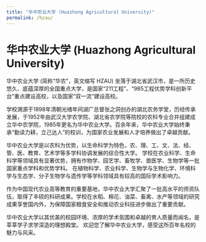 ```yaml
---
title: "华中农业大学 (Huazhong Agricultural University)"
permalink: /hzau/
---
```


# 华中农业大学 (Huazhong Agricultural University)

华中农业大学 (简称“华农”，英文缩写 HZAU) 坐落于湖北省武汉市，是一所历史悠久、底蕴深厚的全国重点大学，是国家“211工程”、“985工程优势学科创新平台”重点建设高校，以及国家“双一流”建设高校。

学校溯源于1898年清朝光绪年间湖广总督张之洞创办的湖北农务学堂，历经传承发展，于1952年由武汉大学农学院、湖北省农学院等院校的农科专业合并组建成立华中农学院，1985年更名为华中农业大学。百余年来，华中农业大学始终秉承“勤读力耕，立己达人”的校训，为国家农业发展和人才培养做出了卓越贡献。

华中农业大学是以农科为优势，以生命科学为特色，农、理、工、文、法、经、管、医、教育、艺术学等多学科协调发展的综合性大学。 学校在农业科学、生命科学等领域具有显著优势，拥有作物学、园艺学、畜牧学、兽医学、生物学等一批国家重点学科和优势学科。  在植物科学、农业科学、生物学与生物化学、环境科学与生态学、分子生物学与遗传学等学科领域具有较高的国际学术影响力。

作为中国现代农业高等教育的重要基地，华中农业大学汇聚了一批高水平的师资队伍，取得了丰硕的科研成果。学校在水稻、棉花、油菜、畜禽、水产等领域的研究成果享誉国内外，为保障国家粮食安全和推动农业科技进步做出了重要贡献。

华中农业大学以其优美的校园环境、浓厚的学术氛围和卓越的育人质量而闻名，是莘莘学子求学深造的理想殿堂。  欢迎您了解华中农业大学，感受这所百年名校的魅力与风采。
